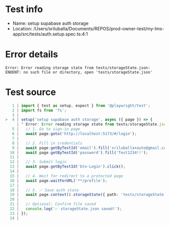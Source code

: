 # Test info

- Name: setup supabase auth storage
- Location: /Users/sriluballa/Documents/REPOS/prod-owner-test/my-lms-app/src/tests/auth.setup.spec.ts:4:1

# Error details

```
Error: Error reading storage state from tests/storageState.json:
ENOENT: no such file or directory, open 'tests/storageState.json'
```

# Test source

```ts
   1 | import { test as setup, expect } from '@playwright/test';
   2 | import fs from 'fs';
   3 |
>  4 | setup('setup supabase auth storage', async ({ page }) => {
     | ^ Error: Error reading storage state from tests/storageState.json:
   5 |   // 1. Go to sign-in page
   6 |   await page.goto('http://localhost:5173/#/login');
   7 |
   8 |   // 2. Fill in credentials
   9 |   await page.getByTestId('email').fill('sriluballa+auto@gmail.com');
  10 |   await page.getByTestId('password').fill('Test1234!!');
  11 |
  12 |   // 3. Submit login
  13 |   await page.getByTestId('btn-Login').click();
  14 |
  15 |   // 4. Wait for redirect to a protected page
  16 |   await page.waitForURL('**/profile');
  17 |
  18 |   // 5. ✅ Save auth state
  19 |   await page.context().storageState({ path: 'tests/storageState.json' });
  20 |
  21 |   // Optional: Confirm file saved
  22 |   console.log('✅ storageState.json saved!');
  23 | });
  24 |
```